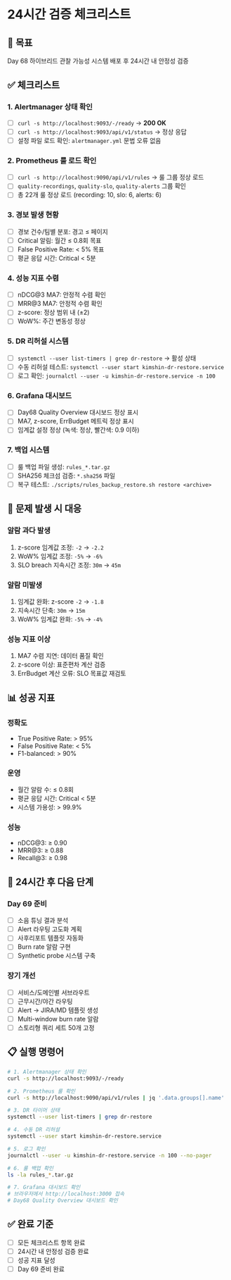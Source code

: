 # 24시간 검증 체크리스트

## 🎯 목표
Day 68 하이브리드 관찰 가능성 시스템 배포 후 24시간 내 안정성 검증

## ✅ 체크리스트

### **1. Alertmanager 상태 확인**
- [ ] `curl -s http://localhost:9093/-/ready` → **200 OK**
- [ ] `curl -s http://localhost:9093/api/v1/status` → 정상 응답
- [ ] 설정 파일 로드 확인: `alertmanager.yml` 문법 오류 없음

### **2. Prometheus 룰 로드 확인**
- [ ] `curl -s http://localhost:9090/api/v1/rules` → 룰 그룹 정상 로드
- [ ] `quality-recordings`, `quality-slo`, `quality-alerts` 그룹 확인
- [ ] 총 22개 룰 정상 로드 (recording: 10, slo: 6, alerts: 6)

### **3. 경보 발생 현황**
- [ ] 경보 건수/팀별 분포: 경고 ≤ 페이지
- [ ] Critical 알림: 월간 ≤ 0.8회 목표
- [ ] False Positive Rate: < 5% 목표
- [ ] 평균 응답 시간: Critical < 5분

### **4. 성능 지표 수렴**
- [ ] nDCG@3 MA7: 안정적 수렴 확인
- [ ] MRR@3 MA7: 안정적 수렴 확인
- [ ] z-score: 정상 범위 내 (±2)
- [ ] WoW%: 주간 변동성 정상

### **5. DR 리허설 시스템**
- [ ] `systemctl --user list-timers | grep dr-restore` → 활성 상태
- [ ] 수동 리허설 테스트: `systemctl --user start kimshin-dr-restore.service`
- [ ] 로그 확인: `journalctl --user -u kimshin-dr-restore.service -n 100`

### **6. Grafana 대시보드**
- [ ] Day68 Quality Overview 대시보드 정상 표시
- [ ] MA7, z-score, ErrBudget 메트릭 정상 표시
- [ ] 임계값 설정 정상 (녹색: 정상, 빨간색: 0.9 이하)

### **7. 백업 시스템**
- [ ] 룰 백업 파일 생성: `rules_*.tar.gz`
- [ ] SHA256 체크섬 검증: `*.sha256` 파일
- [ ] 복구 테스트: `./scripts/rules_backup_restore.sh restore <archive>`

## 🚨 문제 발생 시 대응

### **알람 과다 발생**
1. z-score 임계값 조정: `-2` → `-2.2`
2. WoW% 임계값 조정: `-5%` → `-6%`
3. SLO breach 지속시간 조정: `30m` → `45m`

### **알람 미발생**
1. 임계값 완화: z-score `-2` → `-1.8`
2. 지속시간 단축: `30m` → `15m`
3. WoW% 임계값 완화: `-5%` → `-4%`

### **성능 지표 이상**
1. MA7 수렴 지연: 데이터 품질 확인
2. z-score 이상: 표준편차 계산 검증
3. ErrBudget 계산 오류: SLO 목표값 재검토

## 📊 성공 지표

### **정확도**
- True Positive Rate: > 95%
- False Positive Rate: < 5%
- F1-balanced: > 90%

### **운영**
- 월간 알람 수: ≤ 0.8회
- 평균 응답 시간: Critical < 5분
- 시스템 가용성: > 99.9%

### **성능**
- nDCG@3: ≥ 0.90
- MRR@3: ≥ 0.88
- Recall@3: ≥ 0.98

## 🔄 24시간 후 다음 단계

### **Day 69 준비**
- [ ] 소음 튜닝 결과 분석
- [ ] Alert 라우팅 고도화 계획
- [ ] 사후리포트 템플릿 자동화
- [ ] Burn rate 알람 구현
- [ ] Synthetic probe 시스템 구축

### **장기 개선**
- [ ] 서비스/도메인별 서브라우트
- [ ] 근무시간/야간 라우팅
- [ ] Alert → JIRA/MD 템플릿 생성
- [ ] Multi-window burn rate 알람
- [ ] 스토리형 쿼리 세트 50개 고정

## 📋 실행 명령어

```bash
# 1. Alertmanager 상태 확인
curl -s http://localhost:9093/-/ready

# 2. Prometheus 룰 확인
curl -s http://localhost:9090/api/v1/rules | jq '.data.groups[].name'

# 3. DR 타이머 상태
systemctl --user list-timers | grep dr-restore

# 4. 수동 DR 리허설
systemctl --user start kimshin-dr-restore.service

# 5. 로그 확인
journalctl --user -u kimshin-dr-restore.service -n 100 --no-pager

# 6. 룰 백업 확인
ls -la rules_*.tar.gz

# 7. Grafana 대시보드 확인
# 브라우저에서 http://localhost:3000 접속
# Day68 Quality Overview 대시보드 확인
```

## ✅ 완료 기준

- [ ] 모든 체크리스트 항목 완료
- [ ] 24시간 내 안정성 검증 완료
- [ ] 성공 지표 달성
- [ ] Day 69 준비 완료
